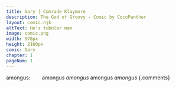 ```yaml
---
title: Gary | Comrade Klaymore
description: The God of Groovy - Comic by CocoPanther
layout: comic.njk
altText: He's tubular man
image: comic.png
width: 978px
height: 2160px
comic: Gary
chapter: 1
pageNum: 1
---
```


amongus:
&emsp;&emsp;amongus
*amongus*
amongus
*amongus* {.comments}
